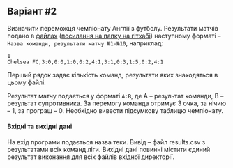 ## Варіант #2
Визначити переможця чемпіонату Англії з футболу. Результати матчів подано в [файлах](examples_2/var2/premier_league1.csv) ([посилання на папку на гітхабі](https://github.com/ProgramEngineeringKPI/Introduction-To-Programming/blob/master/labs_spring_2020/examples_2/var2)) наступному форматі – `Назва команди, результати матчу №1-№10`, наприклад:
```csv
1
Chelsea FC,3:0,0:0,1:0,0:2,4:1,3:1,0:3,1:5,0:2,4:1
```
Перший рядок задає кількість команд, результати яких знаходяться в цьому файлі.

Результат матчу подається у форматі `A:B`, де А – результат команди, В – результат супротивника. За перемогу команда отримує 3 очка, за нічию – 1, за програш – 0. Необхідно вивести підсумкову таблицю чемпіонату.

#### Вхідні та вихідні дані
На вхід програми подається назва теки. Вивід – файл results.csv з результатами всіх команд ліги.
Вихідні дані повинні містити єдиний результат виконання для всіх файлів вхідної директорії.
